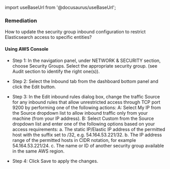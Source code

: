 import useBaseUrl from '@docusaurus/useBaseUrl';

### Remediation
How to update the security group inbound configuration to restrict Elasticsearch access to specific entities?

#### Using AWS Console

- Step 1: In the navigation panel, under NETWORK & SECURITY section, choose Security Groups. Select the appropriate security group.
	(see Audit section to identify the right one(s)).

- Step 2: Select the Inbound tab from the dashboard bottom panel and click the Edit button.

- Step 3: In the Edit inbound rules dialog box, change the traffic Source for any inbound rules that allow unrestricted access through TCP port 9200 by performing one of the following actions:
	 A: Select My IP from the Source dropdown list to allow inbound traffic only from your machine (from your IP address).
	 B: Select Custom from the Source dropdown list and enter one of the following options based on your access requirements:
		a. The static IP/Elastic IP address of the permitted host with the suffix set to /32, e.g. 54.164.53.221/32.
		b. The IP address range of the permitted hosts in CIDR notation, for example 54.164.53.221/24.
		c. The name or ID of another security group available in the same AWS region.

- Step 4: Click Save to apply the changes.